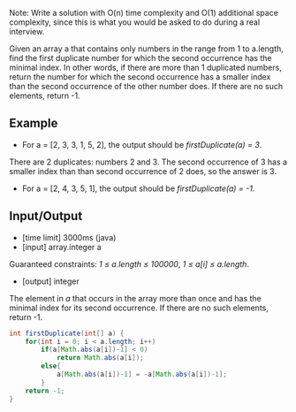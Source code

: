 Note: Write a solution with O(n) time complexity and O(1) additional space complexity, since this is what you would be asked to do during a real interview.

Given an array a that contains only numbers in the range from 1 to a.length, find the first duplicate number for which the second occurrence has the minimal index. In other words, if there are more than 1 duplicated numbers, return the number for which the second occurrence has a smaller index than the second occurrence of the other number does. If there are no such elements, return -1.

## Example

- For a = [2, 3, 3, 1, 5, 2], the output should be *firstDuplicate(a) = 3*.

There are 2 duplicates: numbers 2 and 3. The second occurrence of 3 has a smaller index than than second occurrence of 2 does, so the answer is 3.

- For a = [2, 4, 3, 5, 1], the output should be *firstDuplicate(a) = -1.*

## Input/Output

- [time limit] 3000ms (java)
- [input] array.integer a

Guaranteed constraints:
*1 ≤ a.length ≤ 100000*,
*1 ≤ a[i] ≤ a.length*.

- [output] integer

The element in *a* that occurs in the array more than once and has the minimal index for its second occurrence. If there are no such elements, return -1.


```java
int firstDuplicate(int[] a) {
    for(int i = 0; i < a.length; i++)
        if(a[Math.abs(a[i])-1] < 0)
            return Math.abs(a[i]);
        else{
            a[Math.abs(a[i])-1] = -a[Math.abs(a[i])-1];
        }
    return -1;
}
```
